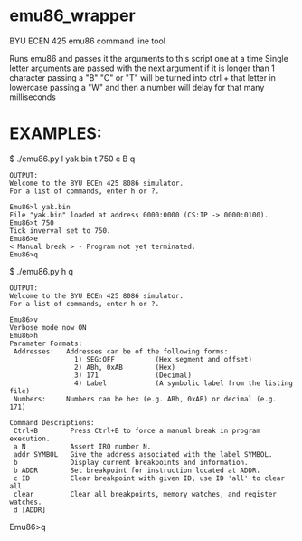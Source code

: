 # emu86_wrapper
BYU ECEN 425 emu86 command line tool

Runs emu86 and passes it the arguments to this script one at a time
Single letter arguments are passed with the next argument if it is longer than 1 character
passing a "B" "C" or "T" will be turned into ctrl + that letter in lowercase
passing a "W" and then a number will delay for that many milliseconds

# EXAMPLES:
$ ./emu86.py l yak.bin t 750 e B q
~~~
OUTPUT:
Welcome to the BYU ECEn 425 8086 simulator.
For a list of commands, enter h or ?.

Emu86>l yak.bin
File "yak.bin" loaded at address 0000:0000 (CS:IP -> 0000:0100).
Emu86>t 750
Tick inverval set to 750.
Emu86>e
< Manual break > - Program not yet terminated.
Emu86>q
~~~
$ ./emu86.py h q
~~~
OUTPUT:
Welcome to the BYU ECEn 425 8086 simulator.
For a list of commands, enter h or ?.

Emu86>v
Verbose mode now ON
Emu86>h
Paramater Formats:
 Addresses:   Addresses can be of the following forms:
                1) SEG:OFF          (Hex segment and offset)
                2) ABh, 0xAB        (Hex)
                3) 171              (Decimal)
                4) Label            (A symbolic label from the listing file)
 Numbers:     Numbers can be hex (e.g. ABh, 0xAB) or decimal (e.g. 171)

Command Descriptions:
 Ctrl+B        Press Ctrl+B to force a manual break in program execution.
 a N           Assert IRQ number N.
 addr SYMBOL   Give the address associated with the label SYMBOL.
 b             Display current breakpoints and information.
 b ADDR        Set breakpoint for instruction located at ADDR.
 c ID          Clear breakpoint with given ID, use ID 'all' to clear all.
 clear         Clear all breakpoints, memory watches, and register watches.
 d [ADDR]
 ~~~
Emu86>q

